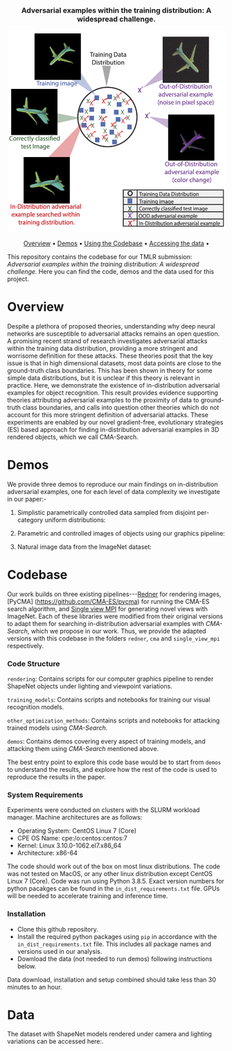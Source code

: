<div align="center">
<h3>Adversarial examples within the training distribution: A widespread challenge.</h3>
  <img src="teaser_part_1.png" alt="Teaser Figure">
  
  <a href="#overview">Overview</a> •
  <a href="#demos">Demos</a> •
  <a href="#codebase">Using the Codebase</a> •
  <a href="#data">Accessing the data</a> •
</div>

This repository contains the codebase for our TMLR submission: *Adversarial examples within the training distribution: A widespread challenge.* Here you can find the code, demos and the data used for this project.

# Overview
Despite a plethora of proposed theories, understanding why deep neural networks are susceptible to adversarial attacks remains an open question. A promising recent strand of research investigates adversarial attacks within the training data distribution, providing a more stringent and worrisome definition for these attacks. These theories posit that the key issue is that in high dimensional datasets, most data points are close to the ground-truth class boundaries. This has been shown in theory for some simple data distributions, but it is unclear if this theory is relevant in practice. Here, we demonstrate the existence of in-distribution adversarial examples for object recognition. This result provides evidence supporting theories attributing adversarial examples to the proximity of data to ground-truth class boundaries, and calls into question other theories which do not account for this more stringent definition of adversarial attacks. These experiments are enabled by our novel gradient-free, evolutionary strategies (ES) based approach for finding in-distribution adversarial examples in 3D rendered objects, which we call CMA-Search.

# Demos
We provide three demos to reproduce our main findings on in-distribution adversarial examples, one for each level of data complexity we investigate in our paper:-

1. Simplistic parametrically controlled data sampled from disjoint per-category uniform distributions:
 
2. Parametric and controlled images of objects using our graphics pipeline: 
 
3. Natural image data from the ImageNet dataset:

# Codebase

Our work builds on three existing pipelines---[Redner](https://github.com/BachiLi/redner) for rendering images, [PyCMA] (https://github.com/CMA-ES/pycma) for running the CMA-ES search algorithm, and [Single view MPI](https://github.com/google-research/google-research/tree/master/single_view_mpi) for generating novel views with ImageNet. Each of these libraries were modified from their original versions to adapt them for searching in-distribution adversarial examples with *CMA-Search*, which we propose in our work. Thus, we provide the adapted versions with this codebase in the folders `redner`, `cma` and `single_view_mpi` respectively.

### Code Structure

`rendering`: Contains scripts for our computer graphics pipeline to render ShapeNet objects under lighting and viewpoint variations.

`training_models`: Contains scripts and notebooks for training our visual recognition models.

`other_optimization_methods`: Contains scripts and notebooks for attacking trained models using *CMA-Search*.

`demos`: Contains demos covering every aspect of training models, and attacking them using *CMA-Search* mentioned above.

The best entry point to explore this code base would be to start from `demos` to understand the results, and explore how the rest of the code is used to reproduce the results in the paper.

### System Requirements

Experiments were conducted on clusters with the SLURM workload manager. Machine architectures are as follows:

- Operating System: CentOS Linux 7 (Core)
- CPE OS Name: cpe:/o:centos:centos:7
- Kernel: Linux 3.10.0-1062.el7.x86_64
- Architecture: x86-64

The code should work out of the box on most linux distributions. The code was not tested on MacOS, or any other linux distribution except CentOS Linux 7 (Core). Code was run using Python 3.8.5. Exact version numbers for python pacakges can be found in the `in_dist_requirements.txt` file. GPUs will be needed to accelerate training and inference time. 

### Installation
- Clone this github repository.
- Install the required python packages using `pip` in accordance with the `in_dist_requirements.txt` file. This includes all package names and versions used in our analysis.
- Download the data (not needed to run demos) following instructions below.
       
Data download, installation and setup combined should take less than 30 minutes to an hour.
###

# Data
The dataset with ShapeNet models rendered under camera and lighting variations can be accessed here:.